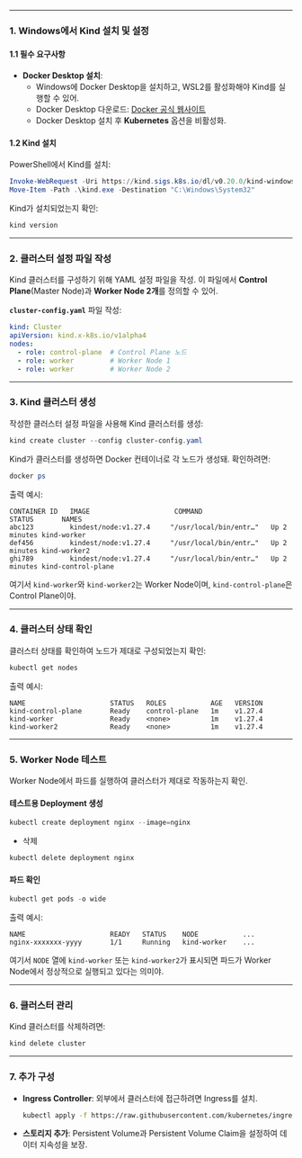 
---

### 1. **Windows에서 Kind 설치 및 설정**

#### 1.1 **필수 요구사항**

- **Docker Desktop 설치**:
    - Windows에 Docker Desktop을 설치하고, WSL2를 활성화해야 Kind를 실행할 수 있어.
    - Docker Desktop 다운로드: [Docker 공식 웹사이트](https://www.docker.com/products/docker-desktop/)
    - Docker Desktop 설치 후 **Kubernetes** 옵션을 비활성화.

#### 1.2 **Kind 설치**

PowerShell에서 Kind를 설치:

```powershell
Invoke-WebRequest -Uri https://kind.sigs.k8s.io/dl/v0.20.0/kind-windows-amd64 -OutFile kind.exe
Move-Item -Path .\kind.exe -Destination "C:\Windows\System32"
```

Kind가 설치되었는지 확인:

```powershell
kind version
```

---

### 2. **클러스터 설정 파일 작성**

Kind 클러스터를 구성하기 위해 YAML 설정 파일을 작성. 이 파일에서 **Control Plane**(Master Node)과 **Worker Node 2개**를 정의할 수 있어.

**`cluster-config.yaml`** 파일 작성:

```yaml
kind: Cluster
apiVersion: kind.x-k8s.io/v1alpha4
nodes:
  - role: control-plane  # Control Plane 노드
  - role: worker         # Worker Node 1
  - role: worker         # Worker Node 2
```

---

### 3. **Kind 클러스터 생성**

작성한 클러스터 설정 파일을 사용해 Kind 클러스터를 생성:

```powershell
kind create cluster --config cluster-config.yaml
```

Kind가 클러스터를 생성하면 Docker 컨테이너로 각 노드가 생성돼. 확인하려면:

```powershell
docker ps
```

출력 예시:

```
CONTAINER ID   IMAGE                     COMMAND                  STATUS       NAMES
abc123         kindest/node:v1.27.4     "/usr/local/bin/entr…"   Up 2 minutes kind-worker
def456         kindest/node:v1.27.4     "/usr/local/bin/entr…"   Up 2 minutes kind-worker2
ghi789         kindest/node:v1.27.4     "/usr/local/bin/entr…"   Up 2 minutes kind-control-plane
```

여기서 `kind-worker`와 `kind-worker2`는 Worker Node이며, `kind-control-plane`은 Control Plane이야.

---

### 4. **클러스터 상태 확인**

클러스터 상태를 확인하여 노드가 제대로 구성되었는지 확인:

```powershell
kubectl get nodes
```

출력 예시:

```
NAME                     STATUS   ROLES           AGE   VERSION
kind-control-plane       Ready    control-plane   1m    v1.27.4
kind-worker              Ready    <none>          1m    v1.27.4
kind-worker2             Ready    <none>          1m    v1.27.4
```

---

### 5. **Worker Node 테스트**

Worker Node에서 파드를 실행하여 클러스터가 제대로 작동하는지 확인.

#### 테스트용 Deployment 생성

```powershell
kubectl create deployment nginx --image=nginx
```

- 삭제 
```powershell
kubectl delete deployment nginx
```
#### 파드 확인

```powershell
kubectl get pods -o wide
```

출력 예시:

```
NAME                     READY   STATUS    NODE           ...
nginx-xxxxxxx-yyyy       1/1     Running   kind-worker    ...
```

여기서 `NODE` 열에 `kind-worker` 또는 `kind-worker2`가 표시되면 파드가 Worker Node에서 정상적으로 실행되고 있다는 의미야.

---

### 6. **클러스터 관리**

Kind 클러스터를 삭제하려면:

```powershell
kind delete cluster
```

---

### 7. **추가 구성**

- **Ingress Controller**: 외부에서 클러스터에 접근하려면 Ingress를 설치.
    
    ```bash
    kubectl apply -f https://raw.githubusercontent.com/kubernetes/ingress-nginx/main/deploy/static/provider/cloud/deploy.yaml
    ```
    
- **스토리지 추가**: Persistent Volume과 Persistent Volume Claim을 설정하여 데이터 지속성을 보장.
    